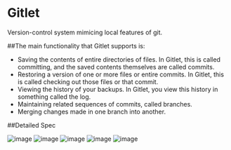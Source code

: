 # Gitlet
Version-control system mimicing local features of git.

##The main functionality that Gitlet supports is:

- Saving the contents of entire directories of files. In Gitlet, this is called committing, and the saved contents themselves are called commits.
- Restoring a version of one or more files or entire commits. In Gitlet, this is called checking out those files or that commit.
- Viewing the history of your backups. In Gitlet, you view this history in something called the log.
- Maintaining related sequences of commits, called branches.
- Merging changes made in one branch into another.

##Detailed Spec

![image](https://user-images.githubusercontent.com/66244944/150853707-dffa2b63-6983-416e-8f81-009b5e164b06.png)
![image](https://user-images.githubusercontent.com/66244944/150853732-5ac9528e-85c1-4fdc-ad29-611707f55396.png)
![image](https://user-images.githubusercontent.com/66244944/150853775-23fd1508-f584-4fba-9287-b24df0d86318.png)
![image](https://user-images.githubusercontent.com/66244944/150853823-67113e35-4f15-4db8-85cf-9bd5a4ea5049.png)
![image](https://user-images.githubusercontent.com/66244944/150853843-672193bc-7bf5-4d53-84ff-baad9b080241.png)
